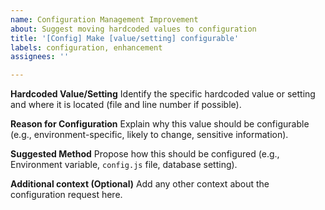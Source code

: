 ```yaml
---
name: Configuration Management Improvement
about: Suggest moving hardcoded values to configuration
title: '[Config] Make [value/setting] configurable'
labels: configuration, enhancement
assignees: ''

---
```


**Hardcoded Value/Setting**
Identify the specific hardcoded value or setting and where it is located (file and line number if possible).

**Reason for Configuration**
Explain why this value should be configurable (e.g., environment-specific, likely to change, sensitive information).

**Suggested Method**
Propose how this should be configured (e.g., Environment variable, `config.js` file, database setting).

**Additional context (Optional)**
Add any other context about the configuration request here.
